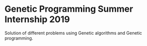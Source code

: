 # Genetic Programming Summer Internship 2019


Solution of different problems using Genetic algorithms and Genetic programming.
